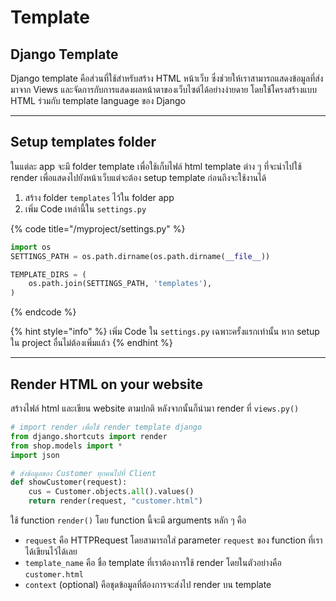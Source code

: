 # Template

## Django Template

Django template คือส่วนที่ใช้สำหรับสร้าง HTML หน้าเว็บ ซึ่งช่วยให้เราสามารถแสดงข้อมูลที่ส่งมาจาก Views และจัดการกับการแสดงผลหน้าตาของเว็บไซต์ได้อย่างง่ายดาย โดยใช้โครงสร้างแบบ HTML ร่วมกับ template language ของ Django

***

## Setup templates folder

ในแต่ละ app จะมี folder template เพื่อใช้เก็บไฟล์ html template ต่าง ๆ ที่จะนำไปใช้ render เพื่อแสดงไปยังหน้าเว็บแต่จะต้อง setup template ก่อนถึงจะใช้งานได้

1. สร้าง folder `templates` ไว้ใน folder app
2. เพิ่ม Code เหล่านี้ใน `settings.py`

{% code title="/myproject/settings.py" %}
```python
import os
SETTINGS_PATH = os.path.dirname(os.path.dirname(__file__))

TEMPLATE_DIRS = (
    os.path.join(SETTINGS_PATH, 'templates'),
)
```
{% endcode %}

{% hint style="info" %}
เพิ่ม Code ใน `settings.py` เฉพาะครั้งแรกเท่านั้น หาก setup ใน project อื่นไม่ต้องเพิ่มแล้ว
{% endhint %}

***

## Render HTML on your website

สร้างไฟล์ html และเขียน website ตามปกติ หลังจากนั้นก็นำมา render ที่ `views.py()`&#x20;

```python
# import render เพื่อใช้ render template django
from django.shortcuts import render
from shop.models import *
import json

# ส่งข้อมูลของ Customer ทุกคนไปที่ Client
def showCustomer(request):
    cus = Customer.objects.all().values()
    return render(request, "customer.html")
```

ใช้ function `render()` โดย function นี้จะมี arguments หลัก ๆ คือ

* `request` คือ HTTPRequest โดยสามารถใส่ parameter `request` ของ function ที่เราได้เขียนไว้ได้เลย
* `template_name` คือ ชื่อ template ที่เราต้องการใช้ render โดยในตัวอย่างคือ `customer.html`
* `context` (optional) คือชุดข้อมูลที่ต้องการจะส่งไป render บน template

